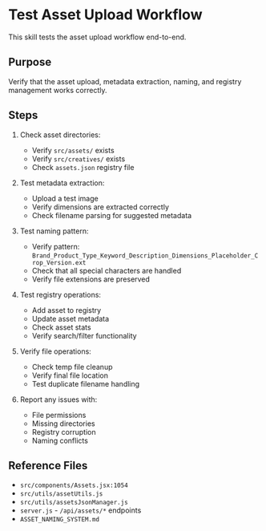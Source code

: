 # Test Asset Upload Workflow

This skill tests the asset upload workflow end-to-end.

## Purpose

Verify that the asset upload, metadata extraction, naming, and registry management works correctly.

## Steps

1. Check asset directories:
   - Verify `src/assets/` exists
   - Verify `src/creatives/` exists
   - Check `assets.json` registry file

2. Test metadata extraction:
   - Upload a test image
   - Verify dimensions are extracted correctly
   - Check filename parsing for suggested metadata

3. Test naming pattern:
   - Verify pattern: `Brand_Product_Type_Keyword_Description_Dimensions_Placeholder_Crop_Version.ext`
   - Check that all special characters are handled
   - Verify file extensions are preserved

4. Test registry operations:
   - Add asset to registry
   - Update asset metadata
   - Check asset stats
   - Verify search/filter functionality

5. Verify file operations:
   - Check temp file cleanup
   - Verify final file location
   - Test duplicate filename handling

6. Report any issues with:
   - File permissions
   - Missing directories
   - Registry corruption
   - Naming conflicts

## Reference Files

- `src/components/Assets.jsx:1054`
- `src/utils/assetUtils.js`
- `src/utils/assetsJsonManager.js`
- `server.js` - `/api/assets/*` endpoints
- `ASSET_NAMING_SYSTEM.md`
